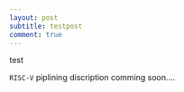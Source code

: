 ```yaml
---
layout: post
subtitle: testpost
comment: true
---
```

test

`RISC-V` piplining discription comming soon....